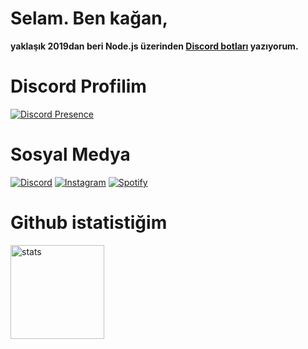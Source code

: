 # Selam. Ben kağan,
**yaklaşık 2019dan beri Node.js üzerinden [Discord botları](https://discord.com/developers/applications) yazıyorum.**


# Discord Profilim
[![Discord Presence](https://lanyard.cnrad.dev/api/946496520562311168)](https://discord.com/users/946496520562311168&animated=false&hideTimestamp=true)

# Sosyal Medya
[![Discord](https://img.shields.io/badge/Hartey0001%20-323330.svg?&style=for-the-badge&logo=discord&logoColor=white)](https://discordapp.com/users/946496520562311168) [![Instagram](https://img.shields.io/badge/Hartey%20-323330.svg?&style=for-the-badge&logo=instagram&logoColor=FA3A88)](https://instagram.com/kwqn92) [![Spotify](https://img.shields.io/badge/Hartey%20-323330.svg?&style=for-the-badge&logo=spotify&logoColor=52BA21)](https://open.spotify.com/user/31vfo7h3cggnjj4t3pvdefvv5bqm?si=f72f45491bd44794)

# Github istatistiğim
<a href="https://github.com/Kwqn92"><img src="https://github-readme-stats.vercel.app/api?username=Kwqn92&show_icons=true&theme=react" width="%100" height="150px" alt="stats"/></a>

